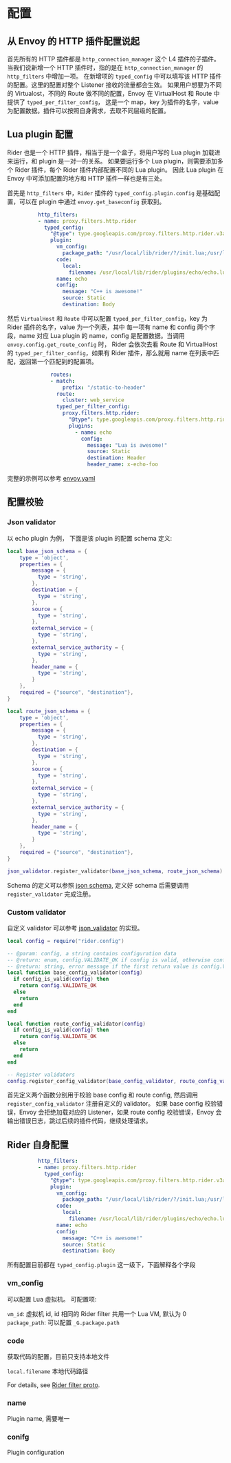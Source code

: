 # 配置

## 从 Envoy 的 HTTP 插件配置说起

首先所有的 HTTP 插件都是 `http_connection_manager` 这个 L4 插件的子插件。
当我们说新增一个 HTTP 插件时，指的是在 `http_connection_manager` 的 `http_filters` 中增加一项。
在新增项的 `typed_config` 中可以填写该 HTTP 插件的配置。这里的配置对整个 Listener 接收的流量都会生效。
如果用户想要为不同的 Virtualost，不同的 Route 做不同的配置，Envoy 在 VirtualHost 和 Route 中提供了 `typed_per_filter_config`，
这是一个 map，key 为插件的名字，value 为配置数据。插件可以按照自身需求，去取不同层级的配置。

## Lua plugin 配置

Rider 也是一个 HTTP 插件，相当于是一个盒子，将用户写的 Lua plugin 加载进来运行，和 plugin 是一对一的关系。
如果要运行多个 Lua plugin，则需要添加多个 Rider 插件，每个 Rider 插件内部配置不同的 Lua plugin。
因此 Lua plugin 在 Envoy 中可添加配置的地方和 HTTP 插件一样也是有三处。

首先是 `http_filters` 中，`Rider` 插件的 `typed_config.plugin.config` 是基础配置，可以在 plugin 中通过 `envoy.get_baseconfig` 获取到。

```yaml
          http_filters:
          - name: proxy.filters.http.rider
            typed_config:
              "@type": type.googleapis.com/proxy.filters.http.rider.v3alpha1.FilterConfig
              plugin:
                vm_config:
                  package_path: "/usr/local/lib/rider/?/init.lua;/usr/local/lib/rider/?.lua;"
                code:
                  local:
                    filename: /usr/local/lib/rider/plugins/echo/echo.lua
                name: echo
                config:
                  message: "C++ is awesome!"
                  source: Static
                  destination: Body
```

然后 `VirtualHost` 和 `Route` 中可以配置 `typed_per_filter_config`，key 为 Rider 插件的名字，value 为一个列表，其中
每一项有 name 和 config 两个字段，name 对应 Lua plugin 的 name，config 是配置数据。当调用 `envoy.config.get_route_config` 时，
Rider 会依次去看 Route 和 VirtualHost 的 `typed_per_filter_config`，如果有 Rider 插件，那么就用 name 在列表中匹配，返回第一个匹配到的配置项。

```yaml
              routes:
              - match:
                  prefix: "/static-to-header"
                route: 
                  cluster: web_service
                typed_per_filter_config:
                  proxy.filters.http.rider:
                    "@type": type.googleapis.com/proxy.filters.http.rider.v3alpha1.RouteFilterConfig
                    plugins:
                      - name: echo
                        config:
                          message: "Lua is awesome!"
                          source: Static
                          destination: Header
                          header_name: x-echo-foo
```

完整的示例可以参考 [envoy.yaml](../scripts/dev/envoy.yaml)

## 配置校验

### Json validator

以 echo plugin 为例， 下面是该 plugin 的配置 schema 定义:

```lua
local base_json_schema = {
    type = 'object',
    properties = {
        message = {
          type = 'string',
        },
        destination = {
          type = 'string',
        },
        source = {
          type = 'string',
        },
        external_service = {
          type = 'string',
        },
        external_service_authority = {
          type = 'string',
        },
        header_name = {
          type = 'string',
        }
    },
    required = {"source", "destination"},
}

local route_json_schema = {
    type = 'object',
    properties = {
        message = {
          type = 'string',
        },
        destination = {
          type = 'string',
        },
        source = {
          type = 'string',
        },
        external_service = {
          type = 'string',
        },
        external_service_authority = {
          type = 'string',
        },
        header_name = {
          type = 'string',
        }
    },
    required = {"source", "destination"},
}

json_validator.register_validator(base_json_schema, route_json_schema)
```

Schema 的定义可以参照 [json schema](https://json-schema.org/understanding-json-schema), 定义好 schema 后需要调用 `register_validator` 完成注册。

### Custom validator

自定义 validator 可以参考 [json_validator](https://github.com/hango-io/rider/blob/master/rider/json_validator.lua) 的实现。

```lua
local config = require("rider.config")

-- @param: config, a string contains configuration data
-- @return: enum, config.VALIDATE_OK if config is valid, otherwise config.VALIDATE_FAIL
-- @return: string, error message if the first return value is config.VALIDATE_FAIL
local function base_config_validator(config)
  if config_is_valid(config) then
    return config.VALIDATE_OK
  else
    return 
  end
end

local function route_config_validator(config)
  if config_is_valid(config) then
    return config.VALIDATE_OK
  else
    return 
  end
end

-- Register validators
config.register_config_validator(base_config_validator, route_config_validator)
```

首先定义两个函数分别用于校验 base config 和 route config, 然后调用 `register_config_validator` 注册自定义的 validator。
如果 base config 校验错误，Envoy 会拒绝加载对应的 Listener，如果 route config 校验错误，Envoy 会输出错误日志，跳过后续的插件代码，继续处理请求。

## Rider 自身配置

```yaml
          http_filters:
          - name: proxy.filters.http.rider
            typed_config:
              "@type": type.googleapis.com/proxy.filters.http.rider.v3alpha1.FilterConfig
              plugin:
                vm_config:
                  package_path: "/usr/local/lib/rider/?/init.lua;/usr/local/lib/rider/?.lua;"
                code:
                  local:
                    filename: /usr/local/lib/rider/plugins/echo/echo.lua
                name: echo
                config:
                  message: "C++ is awesome!"
                  source: Static
                  destination: Body
```

所有配置目前都在 `typed_config.plugin` 这一级下，下面解释各个字段

### vm_config

可以配置 Lua 虚拟机。
可配置项:

`vm_id`: 虚拟机 id, id 相同的 Rider filter 共用一个 Lua VM, 默认为 0
`package_path`: 可以配置 `_G.package.path`

### code

获取代码的配置，目前只支持本地文件

`local.filename` 本地代码路径

For details, see [Rider filter proto](https://github.com/hango-io/envoy-proxy/blob/main/api/proxy/filters/http/rider/v3alpha1/rider.proto).

### name

Plugin name, 需要唯一

### conifg

Plugin configuration

